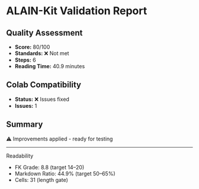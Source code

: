 # ALAIN-Kit Validation Report

## Quality Assessment
- **Score:** 80/100
- **Standards:** ❌ Not met
- **Steps:** 6
- **Reading Time:** 40.9 minutes

## Colab Compatibility
- **Status:** ❌ Issues fixed
- **Issues:** 1

## Summary
⚠️ Improvements applied - ready for testing

---
Readability
- FK Grade: 8.8 (target 14–20)
- Markdown Ratio: 44.9% (target 50–65%)
- Cells: 31 (length gate)
